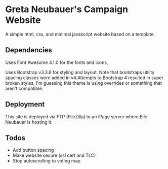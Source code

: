 # Greta Neubauer's Campaign Website

A simple html, css, and minimal javascript website based on a template.

## Dependencies

Uses Font Awesome 4.1.0 for the fonts and icons,

Uses Bootstrap v3.3.6 for styling and layout. Note that bootstraps utility spacing classes were added in v4.Attempts to Bootstrap 4 resulted in super broken styles, I'm guessing this theme is using overrides or something that aren't compatible.

## Deployment

This site is deployed via FTP (FileZilla) to an iPage server where Elle Neubauer is hosting it.

## Todos

- Add button spacing
- Make website secure (ssl cert and TLC)
- Stop autoscrolling to voting map
